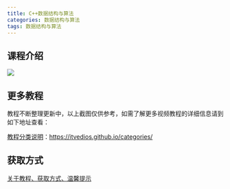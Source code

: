 ```yaml
---
title: C++数据结构与算法
categories: 数据结构与算法
tags: 数据结构与算法
---
```


## 课程介绍

![](http://oqn6ggw87.bkt.clouddn.com/C++数据结构与算法.png)

<!--more-->

## 更多教程

教程不断整理更新中，以上截图仅供参考，如需了解更多视频教程的详细信息请到如下地址查看：

[教程分类说明](https://itvedios.github.io/categories/)：<https://itvedios.github.io/categories/>

## 获取方式

[关于教程、获取方式、温馨提示](https://itvedios.github.io/about/)